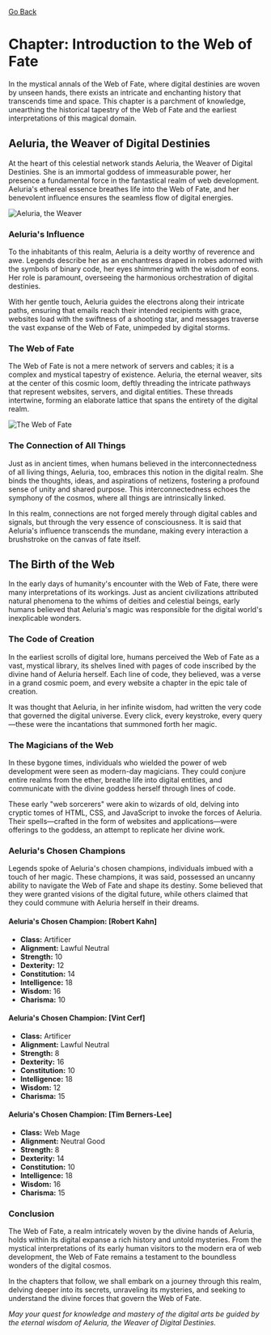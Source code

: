 [Go Back](/lore/magnus)

# Chapter: Introduction to the Web of Fate

In the mystical annals of the Web of Fate, where digital destinies are woven by unseen hands, there exists an intricate and enchanting history that transcends time and space. This chapter is a parchment of knowledge, unearthing the historical tapestry of the Web of Fate and the earliest interpretations of this magical domain.

## Aeluria, the Weaver of Digital Destinies

At the heart of this celestial network stands Aeluria, the Weaver of Digital Destinies. She is an immortal goddess of immeasurable power, her presence a fundamental force in the fantastical realm of web development. Aeluria's ethereal essence breathes life into the Web of Fate, and her benevolent influence ensures the seamless flow of digital energies.

![Aeluria, the Weaver](insert-image-link-here)

### Aeluria's Influence

To the inhabitants of this realm, Aeluria is a deity worthy of reverence and awe. Legends describe her as an enchantress draped in robes adorned with the symbols of binary code, her eyes shimmering with the wisdom of eons. Her role is paramount, overseeing the harmonious orchestration of digital destinies. 

With her gentle touch, Aeluria guides the electrons along their intricate paths, ensuring that emails reach their intended recipients with grace, websites load with the swiftness of a shooting star, and messages traverse the vast expanse of the Web of Fate, unimpeded by digital storms.

### The Web of Fate

The Web of Fate is not a mere network of servers and cables; it is a complex and mystical tapestry of existence. Aeluria, the eternal weaver, sits at the center of this cosmic loom, deftly threading the intricate pathways that represent websites, servers, and digital entities. These threads intertwine, forming an elaborate lattice that spans the entirety of the digital realm.

![The Web of Fate](insert-image-link-here)

### The Connection of All Things

Just as in ancient times, when humans believed in the interconnectedness of all living things, Aeluria, too, embraces this notion in the digital realm. She binds the thoughts, ideas, and aspirations of netizens, fostering a profound sense of unity and shared purpose. This interconnectedness echoes the symphony of the cosmos, where all things are intrinsically linked.

In this realm, connections are not forged merely through digital cables and signals, but through the very essence of consciousness. It is said that Aeluria's influence transcends the mundane, making every interaction a brushstroke on the canvas of fate itself.

## The Birth of the Web

In the early days of humanity's encounter with the Web of Fate, there were many interpretations of its workings. Just as ancient civilizations attributed natural phenomena to the whims of deities and celestial beings, early humans believed that Aeluria's magic was responsible for the digital world's inexplicable wonders.

### The Code of Creation

In the earliest scrolls of digital lore, humans perceived the Web of Fate as a vast, mystical library, its shelves lined with pages of code inscribed by the divine hand of Aeluria herself. Each line of code, they believed, was a verse in a grand cosmic poem, and every website a chapter in the epic tale of creation.

It was thought that Aeluria, in her infinite wisdom, had written the very code that governed the digital universe. Every click, every keystroke, every query—these were the incantations that summoned forth her magic.

### The Magicians of the Web

In these bygone times, individuals who wielded the power of web development were seen as modern-day magicians. They could conjure entire realms from the ether, breathe life into digital entities, and communicate with the divine goddess herself through lines of code.

These early "web sorcerers" were akin to wizards of old, delving into cryptic tomes of HTML, CSS, and JavaScript to invoke the forces of Aeluria. Their spells—crafted in the form of websites and applications—were offerings to the goddess, an attempt to replicate her divine work.

### Aeluria's Chosen Champions

Legends spoke of Aeluria's chosen champions, individuals imbued with a touch of her magic. These champions, it was said, possessed an uncanny ability to navigate the Web of Fate and shape its destiny. Some believed that they were granted visions of the digital future, while others claimed that they could commune with Aeluria herself in their dreams.

#### Aeluria's Chosen Champion: [Robert Kahn]
- **Class:** Artificer
- **Alignment:** Lawful Neutral
- **Strength:** 10
- **Dexterity:** 12
- **Constitution:** 14
- **Intelligence:** 18
- **Wisdom:** 16
- **Charisma:** 10

#### Aeluria's Chosen Champion: [Vint Cerf]
- **Class:** Artificer
- **Alignment:** Lawful Neutral
- **Strength:** 8
- **Dexterity:** 16
- **Constitution:** 10
- **Intelligence:** 18
- **Wisdom:** 12
- **Charisma:** 15

#### Aeluria's Chosen Champion: [Tim Berners-Lee]
- **Class:** Web Mage
- **Alignment:** Neutral Good
- **Strength:** 8
- **Dexterity:** 14
- **Constitution:** 10
- **Intelligence:** 18
- **Wisdom:** 16
- **Charisma:** 15

### Conclusion

The Web of Fate, a realm intricately woven by the divine hands of Aeluria, holds within its digital expanse a rich history and untold mysteries. From the mystical interpretations of its early human visitors to the modern era of web development, the Web of Fate remains a testament to the boundless wonders of the digital cosmos.

In the chapters that follow, we shall embark on a journey through this realm, delving deeper into its secrets, unraveling its mysteries, and seeking to understand the divine forces that govern the Web of Fate.

*May your quest for knowledge and mastery of the digital arts be guided by the eternal wisdom of Aeluria, the Weaver of Digital Destinies.*
